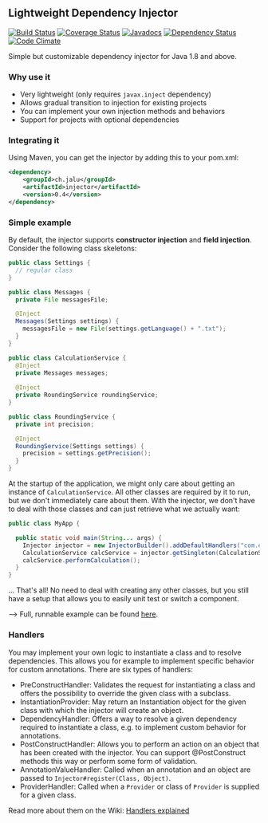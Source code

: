 ## Lightweight Dependency Injector
[![Build Status](https://travis-ci.org/ljacqu/DependencyInjector.svg?branch=master)](https://travis-ci.org/ljacqu/DependencyInjector)
[![Coverage Status](https://coveralls.io/repos/github/ljacqu/DependencyInjector/badge.svg?branch=master)](https://coveralls.io/github/ljacqu/DependencyInjector?branch=master)
[![Javadocs](http://www.javadoc.io/badge/ch.jalu/injector.svg)](http://www.javadoc.io/doc/ch.jalu/injector)
[![Dependency Status](https://www.versioneye.com/user/projects/5768397dfdabcd004d3fcbd1/badge.svg?style=flat)](https://www.versioneye.com/user/projects/5768397dfdabcd004d3fcbd1)
[![Code Climate](https://codeclimate.com/github/ljacqu/DependencyInjector/badges/gpa.svg)](https://codeclimate.com/github/ljacqu/DependencyInjector)

Simple but customizable dependency injector for Java 1.8 and above.


### Why use it
- Very lightweight (only requires `javax.inject` dependency)
- Allows gradual transition to injection for existing projects
- You can implement your own injection methods and behaviors
- Support for projects with optional dependencies

### Integrating it
Using Maven, you can get the injector by adding this to your pom.xml:

```xml
<dependency>
    <groupId>ch.jalu</groupId>
    <artifactId>injector</artifactId>
    <version>0.4</version>
</dependency>
```

### Simple example
By default, the injector supports **constructor injection** and **field injection**.
Consider the following class skeletons:

```java
public class Settings {
  // regular class
}

public class Messages {
  private File messagesFile;

  @Inject
  Messages(Settings settings) {
    messagesFile = new File(settings.getLanguage() + ".txt");
  }
}

public class CalculationService {
  @Inject
  private Messages messages;
  
  @Inject
  private RoundingService roundingService;
}

public class RoundingService {
  private int precision;

  @Inject
  RoundingService(Settings settings) {
    precision = settings.getPrecision();
  }
}
```

At the startup of the application, we might only care about getting an instance of `CalculationService`. All other
classes are required by it to run, but we don't immediately care about them. With the injector, we don't have to
deal with those classes and can just retrieve what we actually want:

```java
public class MyApp {

  public static void main(String... args) {
    Injector injector = new InjectorBuilder().addDefaultHandlers("com.example.my.project").create();
    CalculationService calcService = injector.getSingleton(CalculationService.class);
    calcService.performCalculation();
  }
}
```

... That's all! No need to deal with creating any other classes, but you still have a setup that allows you to easily
unit test or switch a component.

--> Full, runnable example can be found [here](https://github.com/ljacqu/DependencyInjector/tree/master/src/test/java/ch/jalu/injector/demo).

### Handlers
You may implement your own logic to instantiate a class and to resolve dependencies. This allows you for example to 
implement specific behavior for custom annotations. There are six types of handlers:

 - PreConstructHandler: Validates the request for instantiating a class and offers the possibility to override 
                        the given class with a subclass.
 - InstantiationProvider: May return an Instantiation object for the given class with which the injector will 
                          create an object.
 - DependencyHandler: Offers a way to resolve a given dependency required to instantiate a class, e.g. to implement 
                      custom behavior for annotations.
 - PostConstructHandler: Allows you to perform an action on an object that has been created with the injector. 
                         You can support @PostConstruct methods this way or perform some form of validation.
 - AnnotationValueHandler: Called when an annotation and an object are passed to `Injector#register(Class, Object)`.
 - ProviderHandler: Called when a `Provider` or class of `Provider` is supplied for a given class.

Read more about them on the Wiki: [Handlers explained](https://github.com/ljacqu/DependencyInjector/wiki/Handlers)